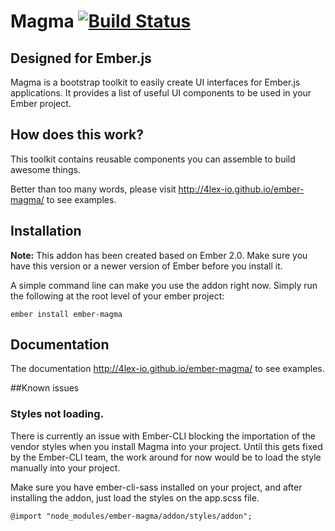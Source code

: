 # Magma [![Build Status](https://travis-ci.org/4lex-io/ember-magma.png?branch=master)](https://travis-ci.org/4lex-io/ember-magma)

## Designed for Ember.js

Magma is a bootstrap toolkit to easily create UI interfaces for Ember.js applications. It provides a list of useful UI components to be used in your Ember project.

## How does this work?
This toolkit contains reusable components you can assemble to build awesome things.

Better than too many words, please visit http://4lex-io.github.io/ember-magma/ to see examples.

## Installation

**Note:** This addon has been created based on Ember 2.0. Make sure you have this version or a newer version of Ember before you install it.

A simple command line can make you use the addon right now. Simply run the following at the root level of your ember project:
```
ember install ember-magma
```

## Documentation
The documentation http://4lex-io.github.io/ember-magma/ to see examples.

##Known issues
### Styles not loading.

There is currently an issue with Ember-CLI blocking the importation of the vendor styles when you install Magma into your project. Until this gets fixed by the Ember-CLI team, the work around for now would be to load the style manually into your project.

Make sure you have ember-cli-sass installed on your project, and after installing the addon, just load the styles on the app.scss file.

```
@import "node_modules/ember-magma/addon/styles/addon";
```
